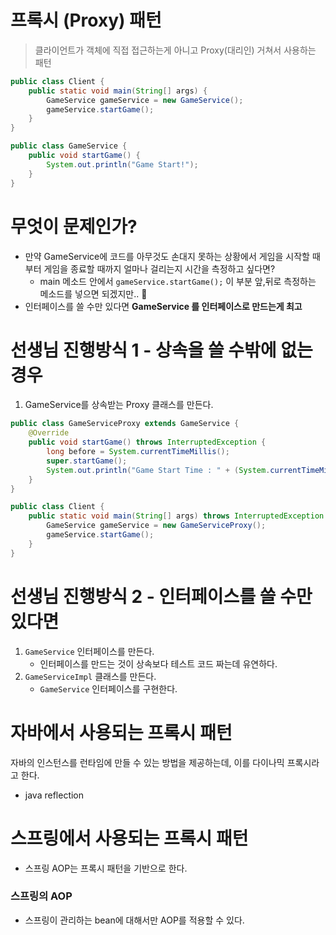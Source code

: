 # 프록시 (Proxy) 패턴
> 클라이언트가 객체에 직접 접근하는게 아니고 Proxy(대리인) 거쳐서 사용하는 패턴

```java
public class Client {
    public static void main(String[] args) {
        GameService gameService = new GameService();
        gameService.startGame();
    }
}
```

```java
public class GameService {
    public void startGame() {
        System.out.println("Game Start!"); 
    }
}
```

# 무엇이 문제인가?
- 만약 GameService에 코드를 아무것도 손대지 못하는 상황에서 게임을 시작할 때부터 게임을 종료할 때까지 얼마나 걸리는지 시간을 측정하고 싶다면?
  -  main 메소드 안에서 `gameService.startGame();` 이 부분 앞,뒤로 측정하는 메소드를 넣으면 되겠지만.. 🤔
- 인터페이스를 쓸 수만 있다면 **GameService 를 인터페이스로 만드는게 최고**
  

# 선생님 진행방식 1 - 상속을 쓸 수밖에 없는 경우
1. GameService를 상속받는 Proxy 클래스를 만든다.

```java
public class GameServiceProxy extends GameService {
    @Override
    public void startGame() throws InterruptedException {
        long before = System.currentTimeMillis();
        super.startGame();
        System.out.println("Game Start Time : " + (System.currentTimeMillis() - before));
    }
}

```

```java
public class Client {
    public static void main(String[] args) throws InterruptedException {
        GameService gameService = new GameServiceProxy();
        gameService.startGame();
    }
}
```

# 선생님 진행방식 2 - 인터페이스를 쓸 수만 있다면
1. `GameService` 인터페이스를 만든다.
   - 인터페이스를 만드는 것이 상속보다 테스트 코드 짜는데 유연하다.
2. `GameServiceImpl` 클래스를 만든다.
   - `GameService` 인터페이스를 구현한다.  

# 자바에서 사용되는 프록시 패턴
자바의 인스턴스를 런타임에 만들 수 있는 방법을 제공하는데, 이를 다이나믹 프록시라고 한다.
- java reflection

# 스프링에서 사용되는 프록시 패턴
- 스프링 AOP는 프록시 패턴을 기반으로 한다.
### 스프링의 AOP
- 스프링이 관리하는 bean에 대해서만 AOP를 적용할 수 있다.